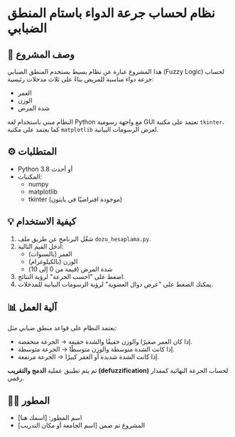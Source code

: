 # نظام لحساب جرعة الدواء باستام المنطق الضبابي

## 📌 وصف المشروع
هذا المشروع عبارة عن نظام بسيط يستخدم المنطق الضبابي (Fuzzy Logic) لحساب جرعة دواء مناسبة للمريض بناءً على ثلاث مدخلات رئيسية:
- العمر
- الوزن
- شدة المرض

النظام مبني باستخدام لغة Python مع واجهة رسومية GUI تعتمد على مكتبة `tkinter`. كما يعتمد على مكتبة `matplotlib` لعرض الرسومات البيانية.

## ⚙️ المتطلبات
- Python 3.8 أو أحدث
- المكتبات: 
  - numpy
  - matplotlib
  - tkinter (موجودة افتراضيًا في بايثون)

## 💡 كيفية الاستخدام
1. شغّل البرنامج عن طريق ملف `dozu_hesaplama.py`.
2. أدخل القيم التالية:
   - العمر (بالسنوات)
   - الوزن (بالكيلوغرام)
   - شدة المرض (قيمة من 0 إلى 10)
3. اضغط على "احسب الجرعة" لرؤية النتائج.
4. يمكنك الضغط على "عرض دوال العضوية" لرؤية الرسومات البيانية للمدخلات.

## 📊 آلية العمل
يعتمد النظام على قواعد منطق ضبابي مثل:
- إذا كان العمر صغيرًا والوزن خفيفًا والشدة خفيفة → الجرعة منخفضة.
- إذا كانت الشدة متوسطة والوزن متوسطًا → الجرعة متوسطة.
- إذا كانت الشدة شديدة أو العمر كبيرًا → الجرعة مرتفعة.

ثم يتم تطبيق عملية **الدمج والتقريب (defuzzification)** لحساب الجرعة النهائية كمقدار رقمي.

## 👨‍💻 المطور
- اسم المطور: [اسمك هنا]
- المشروع تم ضمن [اسم الجامعة أو مكان التدريب]

